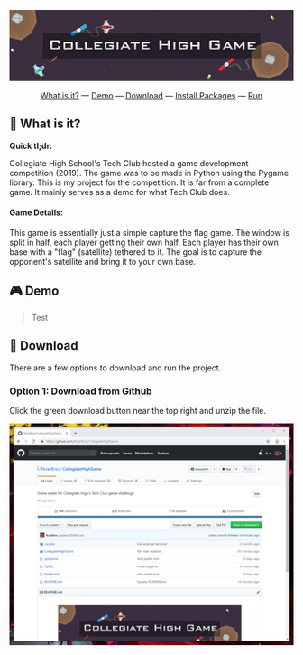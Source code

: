 <p align="center">
    <img width="800" alt="Collegiate High Game" src="CollegiateHighGame/assets/readme/readme-header.jpg">
</p>
<p align="center">
    <a href="#-what-is-it">What is it?</a> &mdash;
    <a href="#-demo">Demo</a> &mdash;
    <a href="#-download">Download</a> &mdash;
    <a href="#-install-packages">Install Packages</a> &mdash;
    <a href="#-run">Run</a>
</p>

## 🤷 What is it?

**Quick tl;dr:**

Collegiate High School's Tech Club hosted a game development competition (2019). The game was to be made in Python using the Pygame library. This is my project for the competition. It is far from a complete game. It mainly serves as a demo for what Tech Club does.

#### Game Details:

This game is essentially just a simple capture the flag game. The window is split in half, each player getting their own half. Each player has their own base with a "flag" (satellite) tethered to it. The goal is to capture the opponent's satellite and bring it to your own base.

## 🎮 Demo

> Test

## 🔨 Download

There are a few options to download and run the project.

### Option 1: Download from Github

Click the green download button near the top right and unzip the file.

![](CollegiateHighGame/assets/readme/download-1.gif)
